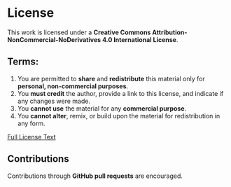 # License
This work is licensed under a **Creative Commons Attribution-NonCommercial-NoDerivatives 4.0 International License**.

## Terms:
1. You are permitted to **share** and **redistribute** this material only for **personal, non-commercial purposes**.
2. You **must credit** the author, provide a link to this license, and indicate if any changes were made.
3. You **cannot use** the material for any **commercial purpose**.
4. You **cannot alter**, remix, or build upon the material for redistribution in any form.

[Full License Text](https://creativecommons.org/licenses/by-nc-nd/4.0/legalcode)

## Contributions
Contributions through **GitHub pull requests** are encouraged.
